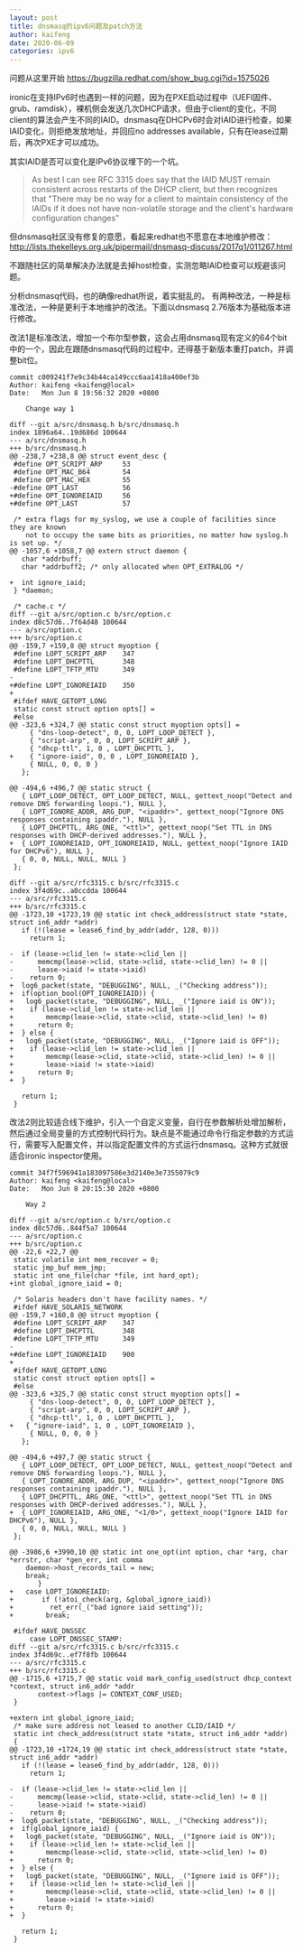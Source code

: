 ```yaml
---
layout: post
title: dnsmasq的ipv6问题及patch方法
author: kaifeng
date: 2020-06-09
categories: ipv6
---
```


问题从这里开始 https://bugzilla.redhat.com/show_bug.cgi?id=1575026

ironic在支持IPv6时也遇到一样的问题，因为在PXE启动过程中（UEFI固件、grub、ramdisk），裸机侧会发送几次DHCP请求，但由于client的变化，不同client的算法会产生不同的IAID。dnsmasq在DHCPv6时会对IAID进行检查，如果IAID变化，则拒绝发放地址，并回应no addresses available，只有在lease过期后，再次PXE才可以成功。

其实IAID是否可以变化是IPv6协议埋下的一个坑。

> As best I can see RFC 3315 does say that the IAID MUST remain
consistent across restarts of the DHCP client, but then recognizes
that "There may be no way for a client to maintain consistency of the
IAIDs if it does not have non-volatile storage and the client's
hardware configuration changes"

但dnsmasq社区没有修复的意愿，看起来redhat也不愿意在本地维护修改：http://lists.thekelleys.org.uk/pipermail/dnsmasq-discuss/2017q1/011267.html

不跟随社区的简单解决办法就是去掉host检查，实测忽略IAID检查可以规避该问题。

分析dnsmasq代码，也的确像redhat所说，着实挺乱的。
有两种改法，一种是标准改法，一种是更利于本地维护的改法。下面以dnsmasq 2.76版本为基础版本进行修改。


改法1是标准改法，增加一个布尔型参数，这会占用dnsmasq现有定义的64个bit中的一个，因此在跟随dnsmasq代码的过程中，还得基于新版本重打patch，并调整bit位。

```
commit c009241f7e9c34b44ca149ccc6aa1418a400ef3b
Author: kaifeng <kaifeng@local>
Date:   Mon Jun 8 19:56:32 2020 +0800

    Change way 1

diff --git a/src/dnsmasq.h b/src/dnsmasq.h
index 1896a64..19d686d 100644
--- a/src/dnsmasq.h
+++ b/src/dnsmasq.h
@@ -238,7 +238,8 @@ struct event_desc {
 #define OPT_SCRIPT_ARP     53
 #define OPT_MAC_B64        54
 #define OPT_MAC_HEX        55
-#define OPT_LAST           56
+#define OPT_IGNOREIAID     56
+#define OPT_LAST           57
 
 /* extra flags for my_syslog, we use a couple of facilities since they are known 
    not to occupy the same bits as priorities, no matter how syslog.h is set up. */
@@ -1057,6 +1058,7 @@ extern struct daemon {
   char *addrbuff;
   char *addrbuff2; /* only allocated when OPT_EXTRALOG */
 
+  int ignore_iaid;
 } *daemon;
 
 /* cache.c */
diff --git a/src/option.c b/src/option.c
index d8c57d6..7f64d48 100644
--- a/src/option.c
+++ b/src/option.c
@@ -159,7 +159,8 @@ struct myoption {
 #define LOPT_SCRIPT_ARP    347
 #define LOPT_DHCPTTL       348
 #define LOPT_TFTP_MTU      349
- 
+#define LOPT_IGNOREIAID    350
+
 #ifdef HAVE_GETOPT_LONG
 static const struct option opts[] =  
 #else
@@ -323,6 +324,7 @@ static const struct myoption opts[] =
     { "dns-loop-detect", 0, 0, LOPT_LOOP_DETECT },
     { "script-arp", 0, 0, LOPT_SCRIPT_ARP },
     { "dhcp-ttl", 1, 0 , LOPT_DHCPTTL },
+    { "ignore-iaid", 0, 0 , LOPT_IGNOREIAID },
     { NULL, 0, 0, 0 }
   };
 
@@ -494,6 +496,7 @@ static struct {
   { LOPT_LOOP_DETECT, OPT_LOOP_DETECT, NULL, gettext_noop("Detect and remove DNS forwarding loops."), NULL },
   { LOPT_IGNORE_ADDR, ARG_DUP, "<ipaddr>", gettext_noop("Ignore DNS responses containing ipaddr."), NULL }, 
   { LOPT_DHCPTTL, ARG_ONE, "<ttl>", gettext_noop("Set TTL in DNS responses with DHCP-derived addresses."), NULL }, 
+  { LOPT_IGNOREIAID, OPT_IGNOREIAID, NULL, gettext_noop("Ignore IAID for DHCPv6"), NULL },
   { 0, 0, NULL, NULL, NULL }
 }; 
 
diff --git a/src/rfc3315.c b/src/rfc3315.c
index 3f4d69c..a0ccdda 100644
--- a/src/rfc3315.c
+++ b/src/rfc3315.c
@@ -1723,10 +1723,19 @@ static int check_address(struct state *state, struct in6_addr *addr)
   if (!(lease = lease6_find_by_addr(addr, 128, 0)))
     return 1;
 
-  if (lease->clid_len != state->clid_len || 
-      memcmp(lease->clid, state->clid, state->clid_len) != 0 ||
-      lease->iaid != state->iaid)
-    return 0;
+  log6_packet(state, "DEBUGGING", NULL, _("Checking address"));
+  if(option_bool(OPT_IGNOREIAID)) {
+	log6_packet(state, "DEBUGGING", NULL, _("Ignore iaid is ON"));
+    if (lease->clid_len != state->clid_len || 
+        memcmp(lease->clid, state->clid, state->clid_len) != 0)
+      return 0;
+  } else {
+	log6_packet(state, "DEBUGGING", NULL, _("Ignore iaid is OFF"));
+    if (lease->clid_len != state->clid_len || 
+        memcmp(lease->clid, state->clid, state->clid_len) != 0 ||
+        lease->iaid != state->iaid)
+      return 0;
+  }
 
   return 1;
 }
```

改法2则比较适合线下维护，引入一个自定义变量，自行在参数解析处增加解析，然后通过全局变量的方式控制代码行为。缺点是不能通过命令行指定参数的方式运行，需要写入配置文件，并以指定配置文件的方式运行dnsmasq。这种方式就很适合ironic inspector使用。

```
commit 34f7f596941a183097586e3d2140e3e7355079c9
Author: kaifeng <kaifeng@local>
Date:   Mon Jun 8 20:15:30 2020 +0800

    Way 2

diff --git a/src/option.c b/src/option.c
index d8c57d6..844f5a7 100644
--- a/src/option.c
+++ b/src/option.c
@@ -22,6 +22,7 @@
 static volatile int mem_recover = 0;
 static jmp_buf mem_jmp;
 static int one_file(char *file, int hard_opt);
+int global_ignore_iaid = 0;
 
 /* Solaris headers don't have facility names. */
 #ifdef HAVE_SOLARIS_NETWORK
@@ -159,7 +160,8 @@ struct myoption {
 #define LOPT_SCRIPT_ARP    347
 #define LOPT_DHCPTTL       348
 #define LOPT_TFTP_MTU      349
- 
+#define LOPT_IGNOREIAID    900
+
 #ifdef HAVE_GETOPT_LONG
 static const struct option opts[] =  
 #else
@@ -323,6 +325,7 @@ static const struct myoption opts[] =
     { "dns-loop-detect", 0, 0, LOPT_LOOP_DETECT },
     { "script-arp", 0, 0, LOPT_SCRIPT_ARP },
     { "dhcp-ttl", 1, 0 , LOPT_DHCPTTL },
+	{ "ignore-iaid", 1, 0 , LOPT_IGNOREIAID },
     { NULL, 0, 0, 0 }
   };
 
@@ -494,6 +497,7 @@ static struct {
   { LOPT_LOOP_DETECT, OPT_LOOP_DETECT, NULL, gettext_noop("Detect and remove DNS forwarding loops."), NULL },
   { LOPT_IGNORE_ADDR, ARG_DUP, "<ipaddr>", gettext_noop("Ignore DNS responses containing ipaddr."), NULL }, 
   { LOPT_DHCPTTL, ARG_ONE, "<ttl>", gettext_noop("Set TTL in DNS responses with DHCP-derived addresses."), NULL }, 
+  { LOPT_IGNOREIAID, ARG_ONE, "<1/0>", gettext_noop("Ignore IAID for DHCPv6"), NULL },
   { 0, 0, NULL, NULL, NULL }
 }; 
 
@@ -3986,6 +3990,10 @@ static int one_opt(int option, char *arg, char *errstr, char *gen_err, int comma
 	daemon->host_records_tail = new;
 	break;
       }
+	case LOPT_IGNOREIAID:
+		if (!atoi_check(arg, &global_ignore_iaid))
+	      ret_err(_("bad ignore iaid setting"));
+        break;
 
 #ifdef HAVE_DNSSEC
     case LOPT_DNSSEC_STAMP:
diff --git a/src/rfc3315.c b/src/rfc3315.c
index 3f4d69c..ef7f8fb 100644
--- a/src/rfc3315.c
+++ b/src/rfc3315.c
@@ -1715,6 +1715,7 @@ static void mark_config_used(struct dhcp_context *context, struct in6_addr *addr
       context->flags |= CONTEXT_CONF_USED;
 }
 
+extern int global_ignore_iaid;
 /* make sure address not leased to another CLID/IAID */
 static int check_address(struct state *state, struct in6_addr *addr)
 { 
@@ -1723,10 +1724,19 @@ static int check_address(struct state *state, struct in6_addr *addr)
   if (!(lease = lease6_find_by_addr(addr, 128, 0)))
     return 1;
 
-  if (lease->clid_len != state->clid_len || 
-      memcmp(lease->clid, state->clid, state->clid_len) != 0 ||
-      lease->iaid != state->iaid)
-    return 0;
+  log6_packet(state, "DEBUGGING", NULL, _("Checking address"));
+  if(global_ignore_iaid) {
+	log6_packet(state, "DEBUGGING", NULL, _("Ignore iaid is ON"));
+    if (lease->clid_len != state->clid_len || 
+        memcmp(lease->clid, state->clid, state->clid_len) != 0)
+      return 0;
+  } else {
+	log6_packet(state, "DEBUGGING", NULL, _("Ignore iaid is OFF"));
+    if (lease->clid_len != state->clid_len || 
+        memcmp(lease->clid, state->clid, state->clid_len) != 0 ||
+        lease->iaid != state->iaid)
+      return 0;
+  }
 
   return 1;
 }
```
